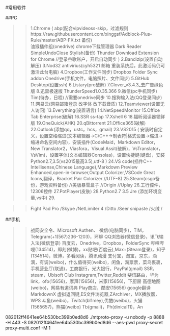 #常用软件

##PC
>>1.Chrome
(
    abp(配合vipvideoss-skip，过滤规则https://raw.githubusercontent.com/xinggsf/Adblock-Plus-Rule/master/ABP-FX.txt 备份)  
    油猴插件组(onedrive)
    chrome下载管理器
    Dark Reader
    SimpleUndoClose
    Stylish(备份)
    Thunder Download Extension for Chrome
    //登录谷歌账户，开启自动同步
)
>>2.Bandizip(设置自动解压)
>>3.Nod32 antivirius(cyh5321 邮箱 重装系统后，此激活码仍可激活此台电脑)
>>4.Dropbox(工作文件同步) Dropbox Folder Sync addon Onedrive(手机文件，电脑照片、文件同步)
>>5.GitHub Desktop(设置ssh)
>>6.Listary(pro破解)
>>7.Clover_v3.4.3_去广告绿色版
>>8.迅雷极速版 ThunderSpeed1.0.35.366
>>9.微信(pc手机同步) Tim(待办，日程) //需要onedrive同步
>>10.搜狗输入法(QQ登录同步)
>>11.网易云(网易邮箱登录 改字体 改下载音质)
>>12.Teamviewer(设置无人访问)
>>13.Everything(设置语言)
>>14.NetSpeedMonitor
>>15.Office Tab Enterprise(破解)
>>16.SSR ss-tap
>>17.Xshell 6
>>18.福昕阅读器领鲜版
>>19.OneQuick(AHK)
>>20.qBittorrent
>>21.Office365(破解)
>>22.Outlook(添加qq，ustc，hcs，gmail)
>>23.VS2015
(
    安装时自定义，设置空格缩进(文本编辑器->C/C++->制表符|格式设置->缩进->缩进命名空间内容)，安装插件(CodeMaid，Markdown Editor，New Translator2，Viasfora，Visual Assit(破解)，VsTranslator，VsVim)，设置字体(文本编辑器Consolas)，设置快捷键(键盘)，安装Python2.7,3.5(vs2015最高3.5),utf-8
)
>>24.VS code(插件C++ Intellisense,Chinese Language),Markdown Preview Enhanced,open-in-browser,Output Colorizer,VSCode Great Icons,翻译，Bracket Pair Colorizer  //UTF-8)
>>25.Steam(csgo备份，游戏资料备份) //美版暴雪盒子 //Origin //Uplay
>>26.工行控件，12306控件
>>27.PotPlayer(皮肤)
>>28.Python2.7 3.5 Jre (添加环境变量,vs中)
>>29.






>>Fight Pad Pro /Skype /NetLimiter 4 /Ditto /Seer
>>snipaste /火绒 /

##手机
>>战网安全令、Microsoft Authen、
>>微信(电脑同步)，TIM，Telegram(+1(567)236-1203)，环聊
>>QQ浏览器(微信登录)，讯飞输入法(微信登录)
>>百度云，Onedrive，Dropbox，FolderSync
>>哔哩哔哩(134514)，即刻(微博)，xx贴吧(百度云),Max+(Steam登录)，知乎(134514)，微博，多看阅读，腾讯动漫
>>支付宝，淘宝，京东，滴滴，有调(weibo)，什么值得买(weibo)，闲鱼，淘票票，菜鸟裹裹，手机营业厅(联通)，工商银行，光大银行，PayPal(gmail)
>>SSR，steam，Ubisoft Club
>>Instagram,Twitter,Reddit
>>斐讯路由，华为link，ofo(15656)，摩拜(15656)，米家(15656)，下厨房
>>高德地图(weibo)，网易有道词典
>>Play商店，酷安(15656)
>>google翻译
>>MarkdownX
>>虚拟返回键,ES文件浏览器,ZArchiver，MX播放器，WPS
>>斗鱼(weibo)，Twitch(bl1mey),优酷(weibo)，火猫(1565657)，熊猫(weibo)
>>Tb(gmail)，Ph(dinical11)，An

082012ff4641ee64b530bc399b0ed8d6
./mtproto-proxy -u nobody -p 8888 -H 443 -S  082012ff4641ee64b530bc399b0ed8d6 --aes-pwd proxy-secret proxy-multi.conf -M 1